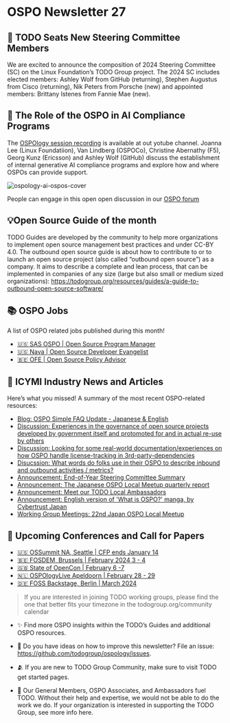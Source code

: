 # OSPO Newsletter 27

## 🧩 TODO Seats New Steering Committee Members

We are excited to announce the composition of 2024 Steering Committee (SC) on the Linux Foundation’s TODO Group project. The 2024 SC includes elected members: Ashley Wolf from GitHub (returning), Stephen Augustus from Cisco (returning), Nik Peters from Porsche (new) and appointed members: Brittany Istenes from Fannie Mae (new).

## 🤖 The Role of the OSPO in AI Compliance Programs

The [OSPOlogy session recording](https://youtu.be/_3qwm68BHHw?si=V88VL3_hyLg5_Rax) is available at out yotube channel. Joanna Lee (Linux Foundatiion), Van Lindberg (OSPOCo), Christine Abernathy (F5), 
Georg Kunz (Ericsson) and Ashley Wolf (GitHub) discuss the establishment of internal generative AI compliance programs and explore how and where OSPOs can provide support.

![ospology-ai-ospos-cover](https://github.com/todogroup/ospology/assets/43671777/c581fad0-6e45-432d-ac8b-73810d5619e3)

People can engage in this open open discussion in our [OSPO forum](https://github.com/todogroup/ospology/discussions/366)

## 💡Open Source Guide of the month

TODO Guides are developed by the community to help more organizations to implement open source management best practices and under CC-BY 4.0. The outbound open source guide is about how to contribute to or to launch an open source project (also called “outbound open source”) as a company. It aims to describe a complete and lean process, that can be implemented in companies of any size (large but also small or medium sized organizations): https://todogroup.org/resources/guides/a-guide-to-outbound-open-source-software/

## 📚 OSPO Jobs

A list of OSPO related jobs published during this month!

- [🇺🇸 SAS OSPO | Open Source Program Manager](https://careers-sas.icims.com/jobs/34465/open-source-program-manager/job?mobile=false&width=982&height=500&bga=true&needsRedirect=false&jan1offset=-300&jun1offset=-240)
- [🇺🇸 Nava | Open Source Developer Evangelist](https://jobs.lever.co/nava/d2505625-e72c-4fdc-bcf9-d0ba1218859c)
- [🇧🇪 OFE | Open Source Policy Advisor](https://openforumeurope.org/join-the-ofe-team-as-a-policy-advisor/)

  
## 📌 ICYMI Industry News and Articles

Here’s what you missed! A summary of the most recent OSPO-related resources:
- [Blog: OSPO Simple FAQ Update - Japanese & English](https://qiita.com/owada-k/items/017d1b98d0e437766bd0)
- [Discussion: Experiences in the governance of open source projects developed by government itself and protomoted for and in actual re-use by others](https://github.com/todogroup/ospology/discussions/390)
- [Discussion: Looking for some real-world documentation/experiences on how OSPO handle license-tracking in 3rd-party-dependencies](https://github.com/todogroup/ospology/discussions/389)
- [Disucssion: What words do folks use in their OSPO to describe inbound and outbound activities / metrics?](https://github.com/todogroup/ospology/discussions/388)
- [Announcement: End-of-Year Steering Committee Summary](https://todogroup.org/blog/end-of-year-sc-review/)
- [Announcement: The Japanese OSPO Local Meetup quarterly report](https://github.com/todogroup/ospology/discussions/382)
- [Announcement: Meet our TODO Local Ambassadors](https://todogroup.org/community/ambassadors/)
- [Announcement: English version of 'What is OSPO?' manga, by Cybertrust Japan](https://twitter.com/miraclelinux/status/1732288763252838597)
- [Working Group Meetings: 22nd Japan OSPO Local Meetup](https://community.linuxfoundation.org/events/details/lfhq-ospo-local-meetup-japan-japanese-speaking-presents-22nd-japan-ospo-local-meetup-supported-by-todo-group-and-openchain-japan-wg/)


## 📎 Upcoming Conferences and Call for Papers

* [🇺🇸 OSSummit NA, Seattle | CFP ends January 14](https://events.linuxfoundation.org/open-source-summit-north-america/program/cfp/)
* [🇧🇪 FOSDEM, Brussels | February 2024 3 - 4 ](https://fosdem.org/2024/)
* [🇬🇧 State of OpenCon | February 6 -7](https://stateofopencon.com/)
* [🇳🇱 OSPOlogyLive Apeldoorn | February 28 - 29](https://community.linuxfoundation.org/events/details/lfhq-ospology-european-chapter-presents-ospologylive-apeldoorn/)
* [🇩🇪 FOSS Backstage, Berlin | March 2024 ](https://24.foss-backstage.de/)

> If you are interested in joining TODO working groups, please find the one that better fits your timezone in the todogroup.org/community calendar

* ✨ Find more OSPO insights within the TODO’s Guides and additional OSPO resources.

* 🧐 Do you have ideas on how to improve this newsletter? File an issue: https://github.com/todogroup/ospology/issues.

* 🫂 If you are new to TODO Group Community, make sure to visit TODO get started pages.

* 💚 Our General Members, OSPO Associates, and Ambassadors fuel TODO. Without their help and expertise, we would not be able to do the work we do. If your organization is interested in supporting the TODO Group, see more info here.
